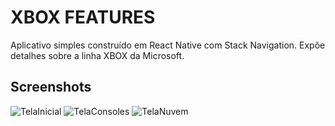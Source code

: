 
# XBOX FEATURES

Aplicativo simples construído em React Native com Stack Navigation. Expõe detalhes sobre a linha XBOX da Microsoft.

## Screenshots

![TelaInicial](https://i.imgur.com/0Dj3eFs.png)
![TelaConsoles](https://i.imgur.com/yknMVnS.png)
![TelaNuvem](https://i.imgur.com/jeMOzd2.png)
